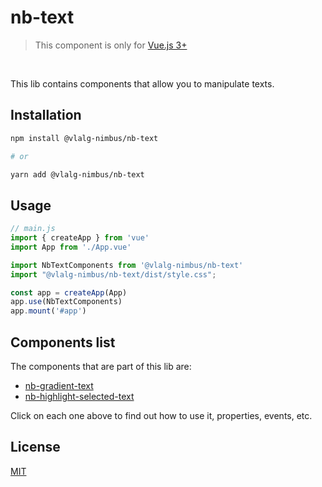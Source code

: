 # nb-text
> This component is only for [Vue.js 3+](https://vuejs.org/)

<br />

This lib contains components that allow you to manipulate texts.

## Installation

```bash
npm install @vlalg-nimbus/nb-text

# or

yarn add @vlalg-nimbus/nb-text
```

## Usage

```js
// main.js
import { createApp } from 'vue'
import App from './App.vue'

import NbTextComponents from '@vlalg-nimbus/nb-text'
import "@vlalg-nimbus/nb-text/dist/style.css";

const app = createApp(App)
app.use(NbTextComponents)
app.mount('#app')
```

## Components list

The components that are part of this lib are:

- <a href="http://nimbus.tec.br/vue-components/nb-text/nb-gradient-text" target="_blank">nb-gradient-text</a>
- <a href="http://nimbus.tec.br/vue-components/nb-text/nb-highlight-selected-text" target="_blank">nb-highlight-selected-text</a>

Click on each one above to find out how to use it, properties, events, etc.

## License

[MIT](http://opensource.org/licenses/MIT)
